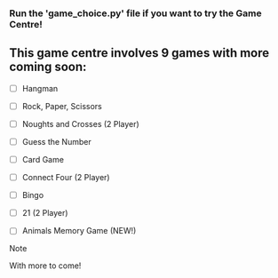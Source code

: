 ### Run the 'game_choice.py' file if you want to try the Game Centre! 

## This game centre involves 9 games with more coming soon:

- [ ] Hangman
- [ ] Rock, Paper, Scissors
- [ ] Noughts and Crosses (2 Player)
- [ ] Guess the Number
- [ ] Card Game
- [ ] Connect Four (2 Player)
- [ ] Bingo 
- [ ] 21 (2 Player)
- [ ] Animals Memory Game (NEW!)


> [!note]
With more to come!

